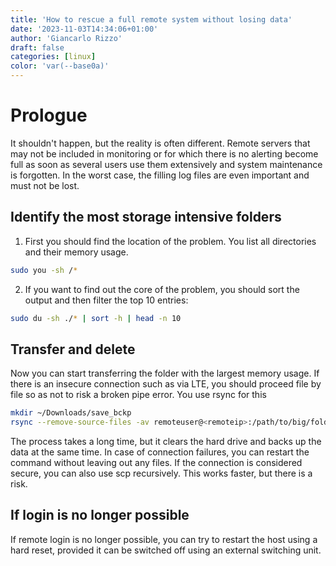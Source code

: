 ```yaml
---
title: 'How to rescue a full remote system without losing data'
date: '2023-11-03T14:34:06+01:00'
author: 'Giancarlo Rizzo'
draft: false
categories: [linux]
color: 'var(--base0a)'
---
```


# Prologue

It shouldn't happen, but the reality is often different. Remote servers that may not be included in monitoring or for which there is no alerting become full as soon as several users use them extensively and system maintenance is forgotten. In the worst case, the filling log files are even important and must not be lost.


## Identify the most storage intensive folders

1. First you should find the location of the problem. You list all directories and their memory usage.

```bash
sudo you -sh /*
```

2. If you want to find out the core of the problem, you should sort the output and then filter the top 10 entries:

```bash
sudo du -sh ./* | sort -h | head -n 10
```

## Transfer and delete

Now you can start transferring the folder with the largest memory usage. If there is an insecure connection such as via LTE, you should proceed file by file so as not to risk a broken pipe error. You use rsync for this

```bash
mkdir ~/Downloads/save_bckp
rsync --remove-source-files -av remoteuser@<remoteip>:/path/to/big/folder/* ./Downloads/save_bckp
```

The process takes a long time, but it clears the hard drive and backs up the data at the same time. In case of connection failures, you can restart the command without leaving out any files. If the connection is considered secure, you can also use scp recursively. This works faster, but there is a risk.

## If login is no longer possible

If remote login is no longer possible, you can try to restart the host using a hard reset, provided it can be switched off using an external switching unit.